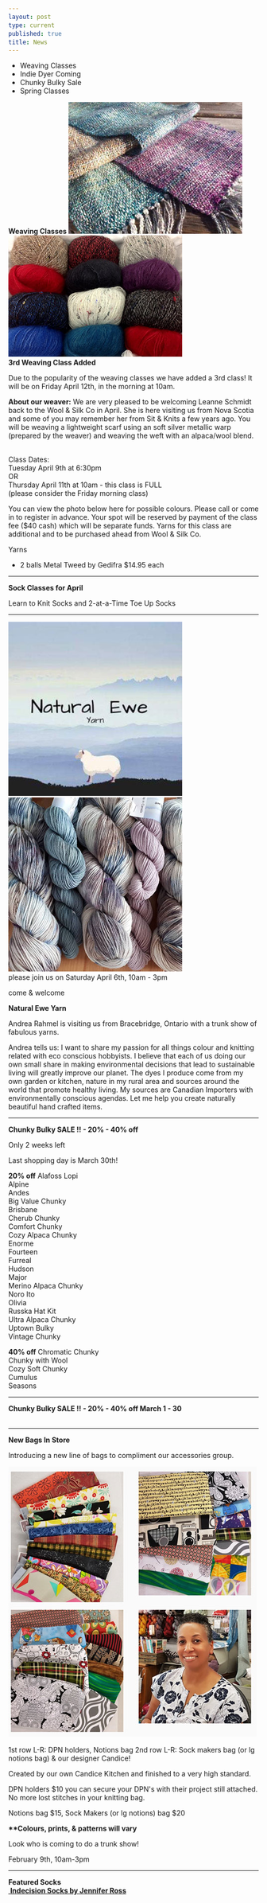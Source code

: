 ```yaml
---
layout: post
type: current
published: true
title: News
---
```


- Weaving Classes
- Indie Dyer Coming
- Chunky Bulky Sale
- Spring Classes

<strong>Weaving Classes</strong>
 <img src="/img/weaving.jpg"><br />
 <img src="/img/weaving2.jpg"><br />
<strong>3rd Weaving Class Added</strong>
 
Due to the popularity of the weaving classes we have added a 3rd class!  It will be on Friday April 12th, in the morning at 10am.

<strong>About our weaver:</strong>
We are very pleased to be welcoming Leanne Schmidt back to the Wool & Silk Co in April. She is here visiting us from Nova Scotia and some of you may remember her from Sit & Knits a few years ago.
You will be weaving a lightweight scarf using an soft silver metallic warp (prepared by the weaver) and weaving the weft with an alpaca/wool blend.<br /><br />

Class Dates:<br />
Tuesday April 9th at 6:30pm <br />
OR<br />
Thursday April 11th at 10am - this class is FULL<br />
  (please consider the Friday morning class)

You can view the photo below here for possible colours. Please call or come in to register in advance. Your spot will be reserved by payment of the class fee ($40 cash) which will be separate funds. 
Yarns for this class are additional and to be purchased ahead from Wool & Silk Co. 

Yarns
- 2 balls Metal Tweed by Gedifra $14.95 each
<hr />

<strong>Sock Classes for April</strong>
 
Learn to Knit Socks and 2-at-a-Time Toe Up Socks
<hr />
<img src="/img/ewe1.jpg"><br />
<img src="/img/ewe2.jpg"><br />
please join us on
Saturday April 6th, 10am - 3pm

come & welcome

<strong> Natural Ewe Yarn</strong>

Andrea Rahmel is visiting us from Bracebridge, Ontario with a trunk show of fabulous yarns. 
 
Andrea tells us:
I want to share my passion for all things colour and knitting related with eco conscious hobbyists. I believe that each of us doing our own small share in making environmental decisions that lead to sustainable living will greatly improve our planet.
The dyes I produce come from my own garden or kitchen, nature in my rural area and sources around the world that promote healthy living.
My sources are Canadian Importers with environmentally conscious agendas.
Let me help you create naturally beautiful hand crafted items.

<hr />
<strong>Chunky Bulky SALE !! - 20% - 40% off</strong>

Only 2 weeks left

Last shopping day is March 30th!
 
<strong>20% off</strong>
Alafoss Lopi<br />
Alpine<br />
Andes<br />
Big Value Chunky<br />
Brisbane<br />
Cherub Chunky<br />
Comfort Chunky<br />
Cozy Alpaca Chunky<br />
Enorme<br />
Fourteen<br />
Furreal<br />
Hudson<br />
Major<br />
Merino Alpaca Chunky <br />
Noro Ito<br />
Olivia<br />
Russka Hat Kit<br />
Ultra Alpaca Chunky<br />
Uptown Bulky<br />
Vintage Chunky<br />

<strong>40% off</strong>
Chromatic Chunky<br />
Chunky with Wool<br />
Cozy Soft Chunky<br />
Cumulus<br />
Seasons<br />
<hr />

<strong>Chunky Bulky SALE !! - 20% - 40% off March 1 - 30</strong><br /><br />

<hr />
<strong>New Bags In Store</strong>

Introducing a new line of bags to compliment our accessories group.

<img src="/img/febwhatsnew.jpg">

1st row L-R: DPN holders, Notions bag
2nd row L-R: Sock makers bag (or lg notions bag) & our designer Candice!

Created by our own Candice Kitchen and finished to a very high standard. 

DPN holders $10
you can secure your DPN's with their project still attached. No more lost stitches in your knitting bag.

Notions bag $15, Sock Makers (or lg notions) bag $20

<strong>**Colours, prints, & patterns will vary</strong>

Look who is coming to do a trunk show!

February 9th, 10am-3pm

<hr />
<strong>Featured Socks</strong><br />
<a href="https://www.ravelry.com/patterns/library/indecision-5">
      <img src="http://woolandsilkco.github.io/img/indecisionsocks.jpg" alt="">
     <strong>Indecision Socks by Jennifer Ross</strong>
    </a>
